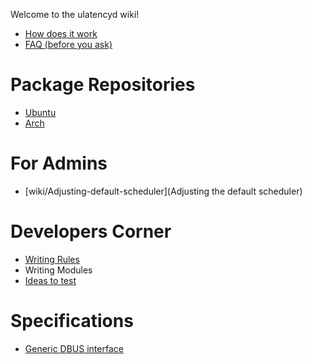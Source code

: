Welcome to the ulatencyd wiki!

* [How does it work](wiki/How-does-it-work)
* [FAQ (before you ask)](wiki/Faq)

# Package Repositories
* [Ubuntu](https://launchpad.net/~poelzi/+archive/ulatencyd-stable)
* [Arch](http://aur.archlinux.org/packages.php?O=0&K=ulatencyd&do_Search=Go)


# For Admins
* [wiki/Adjusting-default-scheduler](Adjusting the default scheduler)

# Developers Corner
* [Writing Rules](wiki/Writing-Rules)
* Writing Modules
* [Ideas to test](wiki/Ideas-to-test)

# Specifications
* [Generic DBUS interface](wiki/specs/dbus)